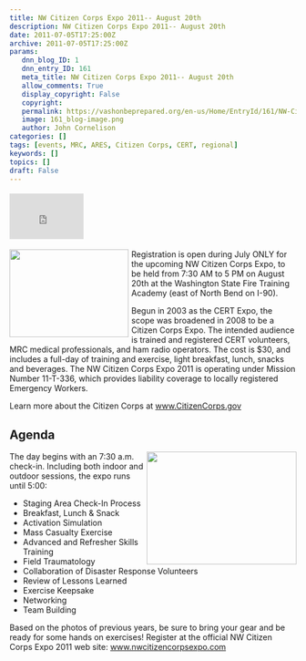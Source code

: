 ```yaml
---
title: NW Citizen Corps Expo 2011-- August 20th
description: NW Citizen Corps Expo 2011-- August 20th
date: 2011-07-05T17:25:00Z
archive: 2011-07-05T17:25:00Z
params:
   dnn_blog_ID: 1
   dnn_entry_ID: 161
   meta_title: NW Citizen Corps Expo 2011-- August 20th
   allow_comments: True
   display_copyright: False
   copyright: 
   permalink: https://vashonbeprepared.org/en-us/Home/EntryId/161/NW-Citizen-Corps-Expo-2011-August-20th
   image: 161_blog-image.png
   author: John Cornelison
categories: []
tags: [events, MRC, ARES, Citizen Corps, CERT, regional]
keywords: []
topics: []
draft: False
---
```


<div class="wlWriterHeaderFooter" style="padding-bottom: 4px; margin: 0px; padding-left: 0px; padding-right: 0px; float: none; padding-top: 4px"><iframe src="http://www.facebook.com/widgets/like.php?href=http://vashoneoc.org/Blogs/VashonPreparedness/tabid/164/EntryId/161/NW-Citizen-Corps-Expo-2011-August-20th.aspx" frameborder="0" scrolling="no" style="border-bottom: medium none; border-left: medium none; width: 130px; height: 80px; border-top: medium none; border-right: medium none"></iframe></div>
<p><img border="0" alt="" align="left" width="209" height="154" style="margin: 0px 5px 5px 0px; display: inline; float: left" src="http://semt.nventure.com/certexpo2011.gif" />Registration is open during July ONLY for the upcoming NW Citizen Corps Expo, to be held from 7:30 AM to 5 PM on August 20th at the Washington State Fire Training Academy (east of North Bend on I-90).</p>
<p>Begun in 2003 as the CERT Expo, the scope was broadened in 2008 to be a Citizen Corps Expo. The intended audience is trained and registered CERT volunteers, MRC medical professionals, and ham radio operators. The cost is $30, and includes a full-day of training and exercise, light breakfast, lunch, snacks and beverages. The NW Citizen Corps Expo 2011 is operating under Mission Number 11-T-336, which provides liability coverage to locally registered Emergency Workers.</p>
<p>Learn more about the Citizen Corps at <a href="http://www.CitizenCorps.gov">www.CitizenCorps.gov</a></p>
<h2>Agenda</h2>
<p><img align="right" width="263" height="198" style="display: inline; float: right" alt="" src="http://gallery.me.com/microwiz/100037/100_0645/web.jpg?ver=13048342020001" /></p>
<p>The day begins with an 7:30 a.m. check-in. Including both indoor and outdoor sessions, the expo runs until 5:00:</p>
<ul>
    <li>Staging Area Check-In Process</li>
    <li>Breakfast, Lunch &amp; Snack</li>
    <li>Activation Simulation</li>
    <li>Mass Casualty Exercise</li>
    <li>Advanced and Refresher Skills Training</li>
    <li>Field Traumatology</li>
    <li>Collaboration of Disaster Response Volunteers</li>
    <li>Review of Lessons Learned</li>
    <li>Exercise Keepsake</li>
    <li>Networking</li>
    <li>Team Building</li>
</ul>
<p>Based on the photos of previous years, be sure to bring your gear and be ready for some hands on exercises! Register at the official NW Citizen Corps Expo 2011 web site: <a title="http://www.nwcitizencorpsexpo.com/" href="http://www.nwcitizencorpsexpo.com">www.nwcitizencorpsexpo.com</a></p>
